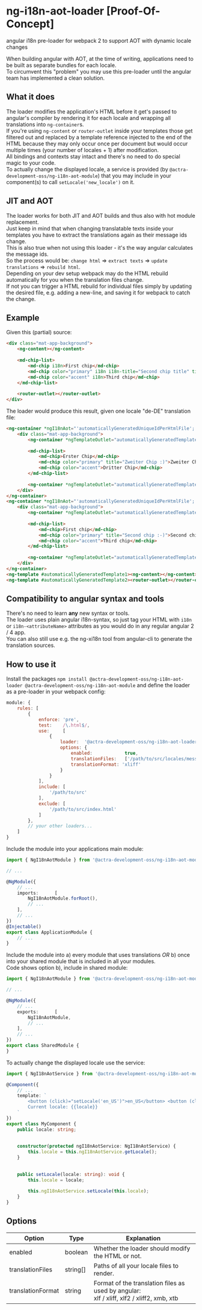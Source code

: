 # ng-i18n-aot-loader [Proof-Of-Concept]
angular i18n pre-loader for webpack 2 to support AOT with dynamic locale changes

When building angular with AOT, at the time of writing, applications need to be built as separate bundles for each locale.  
To circumvent this "problem" you may use this pre-loader until the angular team has implemented a clean solution.


## What it does
The loader modifies the application's HTML before it get's passed to angular's compiler by rendering it for each locale and wrapping all translations into `ng-container`s.  
If you're using `ng-content` or `router-outlet` inside your templates those get filtered out and replaced by a template reference injected to the end of the HTML because they may only occur once per
document but would occur multiple times (your number of locales + 1) after modification.  
All bindings and contexts stay intact and there's no need to do special magic to your code.  
To actually change the displayed locale, a service is provided (by `@actra-development-oss/ng-i18n-aot-module`) that you may include in your component(s) to call `setLocale('new_locale')` on it.


## JIT and AOT
The loader works for both JIT and AOT builds and thus also with hot module replacement.  
Just keep in mind that when changing translatable texts inside your templates you have to extract the translations again as their message ids change.  
This is also true when not using this loader - it's the way angular calculates the message ids.  
So the process would be: `change html` => `extract texts` => `update translations` => `rebuild html`.  
Depending on your dev setup webpack may do the HTML rebuild automatically for you when the translation files change.  
If not you can trigger a HTML rebuild for individual files simply by updating the desired file, e.g. adding a new-line, and saving it for webpack to catch the change.


## Example
Given this (partial) source:
```html
<div class="mat-app-background">
    <ng-content></ng-content>
    
    <md-chip-list>
        <md-chip i18n>First chip</md-chip>
        <md-chip color="primary" i18n i18n-title="Second chip title" title="Second chip :-)">Second chip</md-chip>
        <md-chip color="accent" i18n>Third chip</md-chip>
    </md-chip-list>
    
    <router-outlet></router-outlet>
</div>
```

The loader would produce this result, given one locale "de-DE" translation file:
```html
<ng-container *ngI18nAot="'automaticallyGeneratedUniqueIdPerHtmlFile'; locale: 'de-DE'">
    <div class="mat-app-background">
        <ng-container *ngTemplateOutlet="automaticallyGeneratedTemplate1"></ng-container>
        
        <md-chip-list>
            <md-chip>Erster Chip</md-chip>
            <md-chip color="primary" title="Zweiter Chip :)">Zweiter Chip</md-chip>
            <md-chip color="accent">Dritter Chip</md-chip>
        </md-chip-list>
        
        <ng-container *ngTemplateOutlet="automaticallyGeneratedTemplate2"></ng-container>
    </div>
</ng-container>
<ng-container *ngI18nAot="'automaticallyGeneratedUniqueIdPerHtmlFile'; isDefault: true">
    <div class="mat-app-background">
        <ng-container *ngTemplateOutlet="automaticallyGeneratedTemplate1"></ng-container>
        
        <md-chip-list>
            <md-chip>First chip</md-chip>
            <md-chip color="primary" title="Second chip :-)">Second chip</md-chip>
            <md-chip color="accent">Third chip</md-chip>
        </md-chip-list>
        
        <ng-container *ngTemplateOutlet="automaticallyGeneratedTemplate2"></ng-container>
    </div>
</ng-container>
<ng-template #automaticallyGeneratedTemplate1><ng-content></ng-content></ng-template>
<ng-template #automaticallyGeneratedTemplate2><router-outlet></router-outlet></ng-template>
```


## Compatibility to angular syntax and tools
There's no need to learn **any** new syntax or tools.  
The loader uses plain angular i18n-syntax, so just tag your HTML with `i18n` or `i18n-<attributeName>` attributes as you would do in any regular angular 2 / 4 app.  
You can also still use e.g. the ng-xi18n tool from angular-cli to generate the translation sources.


## How to use it
Install the packages `npm install @actra-development-oss/ng-i18n-aot-loader @actra-development-oss/ng-i18n-aot-module` and define the loader as a pre-loader in your webpack config:
```js
module: {
    rules: [
        {
            enforce: 'pre',
            test:    /\.html$/,
            use:     [
                {
                    loader:  '@actra-development-oss/ng-i18n-aot-loader',
                    options: {
                        enabled:            true,
                        translationFiles:   ['/path/to/src/locales/messages.de.xlf'],
                        translationFormat: 'xliff'
                    }
                }
            ],
            include: [
                '/path/to/src'
            ],
            exclude: [
                '/path/to/src/index.html'
            ]
        },
        // your other loaders...
    ]
}
```

Include the module into your applications main module:
```typescript
import { NgI18nAotModule } from '@actra-development-oss/ng-i18n-aot-module';

// ...

@NgModule({
    // ...
    imports:      [
        NgI18nAotModule.forRoot(),
        // ...
    ],
    // ...
})
@Injectable()
export class ApplicationModule {
    // ...
}
```

Include the module into a) every module that uses translations *OR* b) once into your shared module that is included in all your modules.  
Code shows option b), include in shared module:
```typescript
import { NgI18nAotModule } from '@actra-development-oss/ng-i18n-aot-module';

// ...

@NgModule({
    // ...
    exports:      [
        NgI18nAotModule,
        // ...
    ],
    // ...
})
export class SharedModule {
}
```

To actually change the displayed locale use the service:
```typescript
import { NgI18nAotService } from '@actra-development-oss/ng-i18n-aot-module';

@Component({
    // ...
    template: `
        <button (click)="setLocale('en_US')">en_US</button> <button (click)="setLocale('de_DE')">de_DE</button><br />
        Current locale: {{locale}}
    `
})
export class MyComponent {
    public locale: string;
    
    
    constructor(protected ngI18nAotService: NgI18nAotService) {
        this.locale = this.ngI18nAotService.getLocale();
    }
    
    
    public setLocale(locale: string): void {
        this.locale = locale;
        
        this.ngI18nAotService.setLocale(this.locale);
    }
}
```


## Options
| Option            | Type     | Explanation |
|-------------------|----------|-------------------------------------------------------------|
| enabled           | boolean  | Whether the loader should modify the HTML or not.           |
| translationFiles  | string[] | Paths of all your locale files to render.                   |
| translationFormat | string   | Format of the translation files as used by angular:<br />xlf / xliff, xlf2 / xliff2, xmb, xtb |
